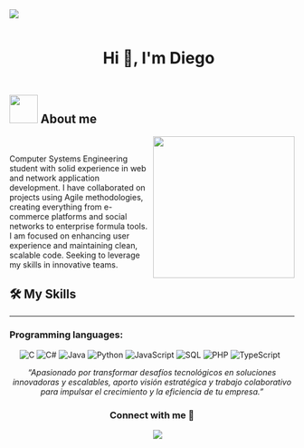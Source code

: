 
<!--horizontal divider(gradiant)-->
<img src="https://user-images.githubusercontent.com/73097560/115834477-dbab4500-a447-11eb-908a-139a6edaec5c.gif">

<!--h1 without bottom border-->
<div id="user-content-toc">
  <ul align="center">
    <summary><h1 style="display: inline-block">Hi 👋, I'm Diego</h1></summary>
  </ul>
</div>





## <picture><img src = "https://github.com/7oSkaaa/7oSkaaa/blob/main/Images/about_me.gif?raw=true" width = 50px></picture> About me

<picture> <img align="right" src="https://github.com/7oSkaaa/7oSkaaa/blob/main/Images/Right_Side.gif?raw=true" width = 250px></picture>

<br>


Computer Systems Engineering student with solid experience in web and network application development. I have collaborated on projects using Agile methodologies, creating everything from e-commerce platforms and social networks to enterprise formula tools. I am focused on enhancing user experience and maintaining clean, scalable code. Seeking to leverage my skills in innovative teams.
<br>




  ## 🛠️ My Skills
-------------------
### Programming languages:
&emsp;
![C](https://img.shields.io/badge/C-%23000?style=flat-square&logo=c&logoColor=A8B9CC) ![C#](https://img.shields.io/badge/C%23-%23000?style=flat-square&logo=csharp&logoColor=239120) ![Java](https://img.shields.io/badge/Java-%23000?style=flat-square&logo=java&logoColor=007396) ![Python](https://img.shields.io/badge/Python-%23000?style=flat-square&logo=python&logoColor=3776AB) ![JavaScript](https://img.shields.io/badge/JavaScript-%23000?style=flat-square&logo=javascript&logoColor=F7DF1E) ![SQL](https://img.shields.io/badge/SQL-%23000?style=flat-square&logo=mysql&logoColor=4479A1) ![PHP](https://img.shields.io/badge/PHP-%23000?style=flat-square&logo=php&logoColor=777BB4) ![TypeScript](https://img.shields.io/badge/TypeScript-%23000?style=flat-square&logo=typescript&logoColor=3178C6)






<p align="center">
  <em>“Apasionado por transformar desafíos tecnológicos en soluciones innovadoras y escalables, aporto visión estratégica y trabajo colaborativo para impulsar el crecimiento y la eficiencia de tu empresa.”</em>
</p>




<h3 align="center" >Connect with me 🤝 </h3>

<p align="center">

 <div align="center"  class="icons-social" style="margin-left: 10px;">
        <a   target="_blank" href="linkedin.com/in/diego-iván-rodríguez-reyes-626017247">
			<img src="https://img.icons8.com/doodle/40/000000/linkedin--v2.png" style="margin-left: 10px;" ></a>
      </div>

</p>
